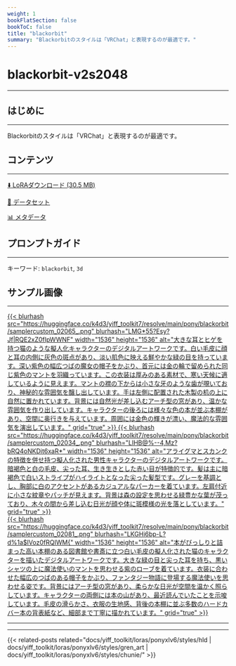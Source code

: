 ```yaml
---
weight: 1
bookFlatSection: false
bookToC: false
title: "blackorbit"
summary: "Blackorbitのスタイルは「VRChat」と表現するのが最適です。"
---
```


<!--markdownlint-disable MD025 MD033 -->

# blackorbit-v2s2048

---

## はじめに

---

Blackorbitのスタイルは「VRChat」と表現するのが最適です。

## コンテンツ

---

[⬇️ LoRAダウンロード (30.5 MB)](https://huggingface.co/k4d3/yiff_toolkit7/resolve/main/pony/blackorbit/blackorbit-v2s2048.safetensors)

[📐 データセット](https://huggingface.co/datasets/k4d3/blackorbit)

[📊 メタデータ](https://huggingface.co/k4d3/yiff_toolkit7/resolve/main/pony/blackorbit/blackorbit-v2s2048.json)

## プロンプトガイド

---

キーワード: `blackorbit`, `3d`

## サンプル画像

---

<div class="image-grid">
  <div class="image-grid-container">
    <a href="https://huggingface.co/k4d3/yiff_toolkit7/resolve/main/pony/blackorbit/samplercustom_02065_.png">
    {{< blurhash
      src="https://huggingface.co/k4d3/yiff_toolkit7/resolve/main/pony/blackorbit/samplercustom_02065_.png"
      blurhash="LMG*55?Esy?Jf|RQE2xZ0fIpWWNF"
      width="1536"
      height="1536"
      alt="大きな耳とヒゲを持つ猫のような擬人化キャラクターのデジタルアートワークです。白い毛皮に顔と耳の内側に灰色の斑点があり、淡い肌色に映える鮮やかな緑の目を持っています。深い紫色の幅広つばの魔女の帽子をかぶり、首元には金の輪で留められた同じ紫色のマントを羽織っています。この衣装は厚みのある素材で、寒い天候に適しているように見えます。マントの襟の下からは小さな牙のような歯が覗いており、神秘的な雰囲気を醸し出しています。手は左側に配置された木製の机の上に自然に置かれています。背景には自然光が差し込むアーチ型の窓があり、温かな雰囲気を作り出しています。キャラクターの後ろには様々な色の本が並ぶ本棚があり、空間に奥行きを与えています。周囲には金色の輝きが漂い、魔法的な雰囲気を演出しています。"
      grid="true"
    >}}
    </a>
    <a href="https://huggingface.co/k4d3/yiff_toolkit7/resolve/main/pony/blackorbit/samplercustom_02034_.png">
    {{< blurhash
      src="https://huggingface.co/k4d3/yiff_toolkit7/resolve/main/pony/blackorbit/samplercustom_02034_.png"
      blurhash="LIHB@%--4,Mz?bRQ4oNKDit6xaR*"
      width="1536"
      height="1536"
      alt="アライグマとスカンクの特徴を併せ持つ擬人化された男性キャラクターのデジタルアートワークです。暗褐色と白の毛皮、尖った耳、生き生きとした赤い目が特徴的です。髪は主に暗褐色で白いストライプがハイライトとなった尖った髪型です。グレーを基調とし、胸部に白のアクセントがあるカジュアルなパーカーを着ています。左肩付近に小さな紋章やパッチが見えます。背景は森の設定を思わせる緑豊かな葉が茂っており、木々の間から差し込む日光が顔や体に斑模様の光を落としています。"
      grid="true"
    >}}
    </a>
  </div>
</div>

<div class="image-grid">
  <div class="image-grid-container">
    <a href="https://huggingface.co/k4d3/yiff_toolkit7/resolve/main/pony/blackorbit/samplercustom_02081_.png">
    {{< blurhash
      src="https://huggingface.co/k4d3/yiff_toolkit7/resolve/main/pony/blackorbit/samplercustom_02081_.png"
      blurhash="LKGHi6bp-L?d%1a$IVoz0fRQIWM{"
      width="1536"
      height="1536"
      alt="本がびっしりと詰まった高い本棚のある図書館や書斎に立つ白い毛皮の擬人化された猫のキャラクターを描いたデジタルアートワークです。大きな緑の目と尖った耳を持ち、黒いシャツの上に魔法使いのマントを思わせる紫のローブを着ています。衣装に合わせた幅広のつばのある帽子をかぶり、ファンタジー物語に登場する魔法使いを思わせる姿です。背景にはアーチ型の窓があり、柔らかな日光が空間を温かく照らしています。キャラクターの両側には本の山があり、最近読んでいたことを示唆しています。毛皮の滑らかさ、衣服の生地感、背後の本棚に並ぶ多数のハードカバー本の背表紙など、細部まで丁寧に描かれています。"
      grid="true"
    >}}
    </a>
  </div>
</div>

---

---

{{< related-posts related="docs/yiff_toolkit/loras/ponyxlv6/styles/hld | docs/yiff_toolkit/loras/ponyxlv6/styles/gren_art | docs/yiff_toolkit/loras/ponyxlv6/styles/chunie/" >}}
